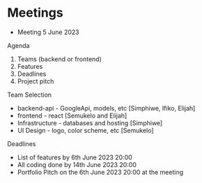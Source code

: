 # Meetings

- Meeting 5 June 2023

Agenda

1. Teams (backend or frontend)
2. Features
3. Deadlines
4. Project pitch

Team Selection

- backend-api - GoogleApi, models, etc [Simphiwe, Ifiko, Elijah]
- frontend - react [Semukelo and Elijah]
- Infrastructure - databases and hosting [Simphiwe]
- UI Design - logo, color scheme, etc [Semukelo]

Deadlines

- List of features by 6th June 2023 20:00
- All coding done by 14th June 2023 20:00
- Portfolio Pitch on the 6th June 2023 20:00 at the meeting
